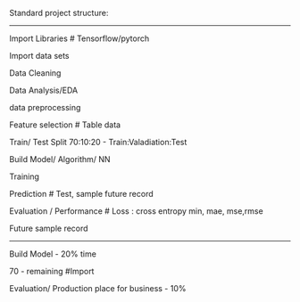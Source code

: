 Standard project structure:

---------------------------------

Import Libraries # Tensorflow/pytorch

Import data sets

Data Cleaning

Data Analysis/EDA

data preprocessing

Feature selection  # Table data 

Train/ Test Split 70:10:20 - Train:Valadiation:Test

Build Model/ Algorithm/ NN

Training

Prediction              # Test, sample future record

Evaluation / Performance    # Loss : cross entropy min, mae, mse,rmse

Future sample record 

--------------
Build Model - 20% time

70 - remaining #Import

Evaluation/ Production place for business - 10% 
